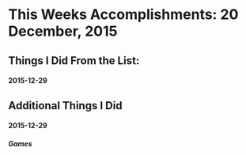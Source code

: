 # This Weeks Accomplishments: 20 December, 2015

## Things I Did From the List:
#### 2015-12-29


## Additional Things I Did

#### 2015-12-29
##### Games
